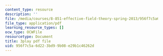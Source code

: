 ```yaml
---
content_type: resource
description: ''
file: /media/courses/8-851-effective-field-theory-spring-2013/956f7c5a6d223bd99b08e29b1c46262d_kEd-WsV7ESA.pdf
file_type: application/pdf
learning_resource_types: []
ocw_type: OCWFile
resourcetype: Document
title: 3play pdf file
uid: 956f7c5a-6d22-3bd9-9b08-e29b1c46262d
---
```

